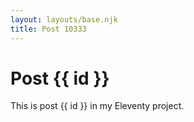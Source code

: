 ```yaml
---
layout: layouts/base.njk
title: Post 10333
---
```


# Post {{ id }}

This is post {{ id }} in my Eleventy project.
